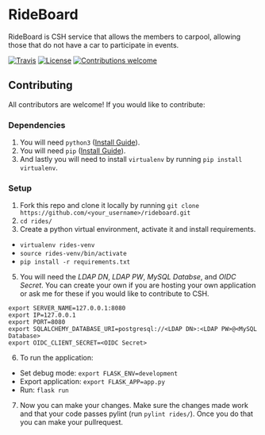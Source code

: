 # RideBoard

RideBoard is CSH service that allows the members to carpool, allowing those that do not have a car to participate in events.

[![Travis](https://travis-ci.org/ag-ayush/rides.svg?branch=master)](https://travis-ci.org/ag-ayush/rideboard)
[![License](https://img.shields.io/github/license/mashape/apistatus.svg)](https://github.com/ag-ayush/rideboard/blob/master/LICENSE)
[![Contributions welcome](https://img.shields.io/badge/contributions-welcome-brightgreen.svg)](https://github.com/ag-ayush/rideboard/issues)

## Contributing
All contributors are welcome! If you would like to contribute:

### Dependencies
1. You will need `python3` ([Install Guide](https://docs.python-guide.org/starting/installation/#installation-guides)).
2. You will need `pip` ([Install Guide](https://packaging.python.org/tutorials/installing-packages/#ensure-you-can-run-pip-from-the-command-line)).
3. And lastly you will need to install `virtualenv` by running `pip install virtualenv`.

### Setup
1. Fork this repo and clone it locally by running `git clone https://github.com/<your_username>/rideboard.git`
2. `cd rides/`
2. Create a python virtual environment, activate it and install requirements.
  - `virtualenv rides-venv`
  - `source rides-venv/bin/activate`
  - `pip install -r requirements.txt`
5. You will need the _LDAP DN_, _LDAP PW_, _MySQL Databse_, and _OIDC Secret_. You can create your own if you are hosting your own application or ask me for these if you would like to contribute to CSH.
```
export SERVER_NAME=127.0.0.1:8080
export IP=127.0.0.1
export PORT=8080
export SQLALCHEMY_DATABASE_URI=postgresql://<LDAP DN>:<LDAP PW>@<MySQL Database>
export OIDC_CLIENT_SECRET=<OIDC Secret>
```
6. To run the application:
  - Set debug mode: `export FLASK_ENV=development`
  - Export application: `export FLASK_APP=app.py`
  - Run: `flask run`
7. Now you can make your changes. Make sure the changes made work and that your code passes pylint (run `pylint rides/`). Once you do that you can make your pullrequest.
